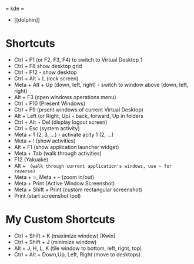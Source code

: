 = kde =
* [[dolphin]]
# Shortcuts

* Ctrl + F1 (or F2, F3, F4) to switch to Virtual Desktop 1
* Ctrl + F8 show desktop grid
* Ctrl + F12 - show desktop
* Ctrl + Alt + L (lock screen)
* Meta + Alt + Up (down, left, right)  - switch to window above (down, left,
  right)
* Alt + F3 (open windows operations menu)
* Ctrl + F10 (Present Windows)
* Ctrl + F9 (prsent windows of current Virtual Desktop)
* Alt + Left (or Right, Up) - back, forward, Up in folders
* Ctrl + Alt + Del (display logout screen)
* Ctrl + Esc (system activity)
* Meta + 1 (2, 3, ...) - activate acity 1 (2, ...)
* Meta + ! (show activities)
* Alt + F1 (show application launcher widget)
* Meta + Tab (walk through activities)
* F12 (Yakuake)
* Alt + ` (walk through current application's windows, use ~ for reverse)`
* Meta + =, Meta + - (zoom in/out)
* Meta + Print (Active Window Screenshot)
* Meta + Shift + Print (custom rectangular screenshot)
* Print (start screenshot tool)


# My Custom Shortcuts

* Ctrl + Shift + K (maximize window) [Kwin]
* Ctrl + Shift + J (minimize window)
* Alt + J, H, L, K (tile window to bottom, left, right, top)
* Ctrl + Alt + Down,Up, Left, Right (move to desktops)



